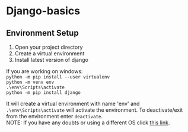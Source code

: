 # Django-basics
 
## Environment Setup
1. Open your project directory
2. Create a virtual environment 
3. Install latest version of django

If you are working on windows:<br>
`python -m pip install --user virtualenv`<br>
`python -m venv env`<br>
`.\env\Scripts\activate`<br>
`python -m pip install django`<br>

It will create a virtual environment with name 'env' and `.\env\Scripts\activate` will activate the environment. To deactivate/exit from the environment enter `deactivate`.<br>
NOTE: If you have any doubts or using a different OS click [this link](https://packaging.python.org/guides/installing-using-pip-and-virtual-environments/).